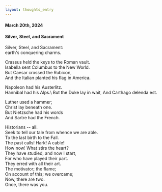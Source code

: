 ```yaml
---
layout: thoughts_entry 
---
```


#### March 20th, 2024

#### Silver, Steel, and Sacrament

Silver, Steel, and Sacrament:\
earth's conquering charms.

Crassus held the keys to the Roman vault.\
Isabella sent Columbus to the New World.\
But Caesar crossed the Rubicon,\
And the Italian planted his flag in America.

Napoleon had his Austerlitz.\
Hannibal had his Alps.\\
But the Duke lay in wait,
And Carthago delenda est.

Luther used a hammer;\
Christ lay beneath one.\
But Nietzsche had his words\
And Sartre had the French.

Historians -- all.\
Seek to tell our tale from whence we are able.\
To the last birth to the Fall.\
The past calls! Hark! A cable!\
How now! What stirs the heart?\
They have studied, and now I start,\
For who have played their part.\
They erred with all their art.\
The motivator; the flame;\
On account of this; we overcame;\
Now, there are two.\
Once, there was you.